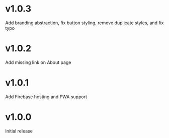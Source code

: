 # v1.0.3

Add branding abstraction, fix button styling, remove duplicate styles, and fix typo

# v1.0.2

Add missing link on About page

# v1.0.1

Add Firebase hosting and PWA support

# v1.0.0

Initial release
